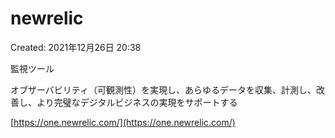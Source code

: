 # newrelic

Created: 2021年12月26日 20:38

監視ツール

オブザーバビリティ（可観測性）を実現し、あらゆるデータを収集、計測し、改善し、より完璧なデジタルビジネスの実現をサポートする

[https://one.newrelic.com/](https://one.newrelic.com/)